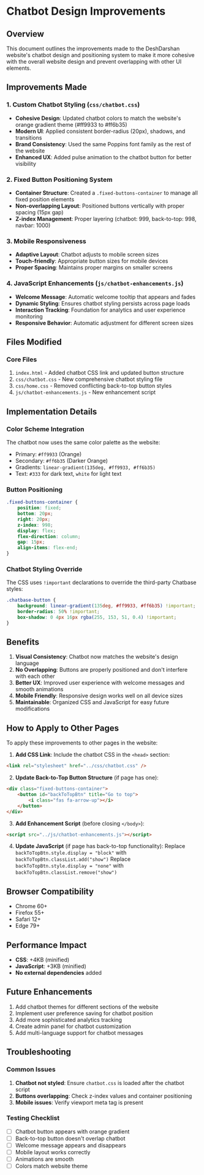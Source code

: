 # Chatbot Design Improvements

## Overview
This document outlines the improvements made to the DeshDarshan website's chatbot design and positioning system to make it more cohesive with the overall website design and prevent overlapping with other UI elements.

## Improvements Made

### 1. Custom Chatbot Styling (`css/chatbot.css`)
- **Cohesive Design**: Updated chatbot colors to match the website's orange gradient theme (#ff9933 to #ff6b35)
- **Modern UI**: Applied consistent border-radius (20px), shadows, and transitions
- **Brand Consistency**: Used the same Poppins font family as the rest of the website
- **Enhanced UX**: Added pulse animation to the chatbot button for better visibility

### 2. Fixed Button Positioning System
- **Container Structure**: Created a `.fixed-buttons-container` to manage all fixed position elements
- **Non-overlapping Layout**: Positioned buttons vertically with proper spacing (15px gap)
- **Z-index Management**: Proper layering (chatbot: 999, back-to-top: 998, navbar: 1000)

### 3. Mobile Responsiveness
- **Adaptive Layout**: Chatbot adjusts to mobile screen sizes
- **Touch-friendly**: Appropriate button sizes for mobile devices
- **Proper Spacing**: Maintains proper margins on smaller screens

### 4. JavaScript Enhancements (`js/chatbot-enhancements.js`)
- **Welcome Message**: Automatic welcome tooltip that appears and fades
- **Dynamic Styling**: Ensures chatbot styling persists across page loads
- **Interaction Tracking**: Foundation for analytics and user experience monitoring
- **Responsive Behavior**: Automatic adjustment for different screen sizes

## Files Modified

### Core Files
1. `index.html` - Added chatbot CSS link and updated button structure
2. `css/chatbot.css` - New comprehensive chatbot styling file
3. `css/home.css` - Removed conflicting back-to-top button styles
4. `js/chatbot-enhancements.js` - New enhancement script

## Implementation Details

### Color Scheme Integration
The chatbot now uses the same color palette as the website:
- Primary: `#ff9933` (Orange)
- Secondary: `#ff6b35` (Darker Orange)
- Gradients: `linear-gradient(135deg, #ff9933, #ff6b35)`
- Text: `#333` for dark text, `white` for light text

### Button Positioning
```css
.fixed-buttons-container {
    position: fixed;
    bottom: 20px;
    right: 20px;
    z-index: 998;
    display: flex;
    flex-direction: column;
    gap: 15px;
    align-items: flex-end;
}
```

### Chatbot Styling Override
The CSS uses `!important` declarations to override the third-party Chatbase styles:
```css
.chatbase-button {
    background: linear-gradient(135deg, #ff9933, #ff6b35) !important;
    border-radius: 50% !important;
    box-shadow: 0 4px 16px rgba(255, 153, 51, 0.4) !important;
}
```

## Benefits

1. **Visual Consistency**: Chatbot now matches the website's design language
2. **No Overlapping**: Buttons are properly positioned and don't interfere with each other
3. **Better UX**: Improved user experience with welcome messages and smooth animations
4. **Mobile Friendly**: Responsive design works well on all device sizes
5. **Maintainable**: Organized CSS and JavaScript for easy future modifications

## How to Apply to Other Pages

To apply these improvements to other pages in the website:

1. **Add CSS Link**: Include the chatbot CSS in the `<head>` section:
```html
<link rel="stylesheet" href="../css/chatbot.css" />
```

2. **Update Back-to-Top Button Structure** (if page has one):
```html
<div class="fixed-buttons-container">
    <button id="backToTopBtn" title="Go to top">
        <i class="fas fa-arrow-up"></i>
    </button>
</div>
```

3. **Add Enhancement Script** (before closing `</body>`):
```html
<script src="../js/chatbot-enhancements.js"></script>
```

4. **Update JavaScript** (if page has back-to-top functionality):
Replace `backToTopBtn.style.display = "block"` with `backToTopBtn.classList.add("show")`
Replace `backToTopBtn.style.display = "none"` with `backToTopBtn.classList.remove("show")`

## Browser Compatibility
- Chrome 60+
- Firefox 55+
- Safari 12+
- Edge 79+

## Performance Impact
- **CSS**: +4KB (minified)
- **JavaScript**: +3KB (minified)
- **No external dependencies** added

## Future Enhancements
1. Add chatbot themes for different sections of the website
2. Implement user preference saving for chatbot position
3. Add more sophisticated analytics tracking
4. Create admin panel for chatbot customization
5. Add multi-language support for chatbot messages

## Troubleshooting

### Common Issues
1. **Chatbot not styled**: Ensure `chatbot.css` is loaded after the chatbot script
2. **Buttons overlapping**: Check z-index values and container positioning
3. **Mobile issues**: Verify viewport meta tag is present

### Testing Checklist
- [ ] Chatbot button appears with orange gradient
- [ ] Back-to-top button doesn't overlap chatbot
- [ ] Welcome message appears and disappears
- [ ] Mobile layout works correctly
- [ ] Animations are smooth
- [ ] Colors match website theme
